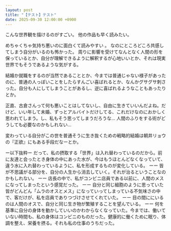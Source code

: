 ```yaml
---
layout: post
title: "【テスト】テスト"
date: 2025-09-30 12:00:00 +0900
---
```

 こんな世界観を描けるのがすごい。
他の作品も早く読みたい。

めちゃくちゃ気持ち悪いのに面白くて読みやすい 。
なのにところどころ共感してしまう自分がいるのも怖かった。
周りに影響を受けてなんとなく人間の形を保っているとか、自分が理解できるように解釈するが心地いいとか、それは現実世界でもそうであるような気がする。

結婚か就職をするのが当然であることとか、今までは普通じゃない様子があったのに、普通の人っぽいことをしたらすんごい喜ばれるとか、なんかグサグサ刺さった。自分も人にしてしまうことがあるし、逆に喜ばれるようなこともあったりとか。

正直、古倉さんって何も悪いことはしてないし、自由に生きていいんだよね。だけど、いい年して未婚、ずっとアルバイトだけしてる、これだけなのにおかしく思われてしまう。し、私もそう思ってしまうだろうな…
人間のふりをする術がどうしても必要なのかもしれない…

変わっている自分がこの世を普通そうに生き抜くための戦略的結婚は朝井リョウの『正欲』にもある手段だなーとか。


ー以下抜粋ー
だって、私の摂取する「世界」は入れ替わっているのだから。前に友達と会ったとき身体の中にあった水が、今はもうほとんどなくなっていて、違う水に入れ替わっているように、私を形成するものが変化している。
ーー
皆が不思議がる部分を、自分の人生から消去していく。それが治るということなのかもしれない。
ーー
店長の中で、私がコンビニ店員である以前に、人間のメスになってしまったという感覚だった。
ーー
自分と同じ細胞のように思っていた皆がどんどん「ムラのオスとメス」になっていってしまっている不気味さの中で、客だけが、私を店員でありつづけさせてくれていた。
ーー
目の間ににいるのは人間のオスで、自分と同じ生き物が繁殖することを望んでいる。
ーー
何を基準に自分の身体を動かしていいのかわからなくなっていた。今までは、働いていない時間も、私の身体はコンビニのものだった。健康的に働くために眠り、体調を整え、栄養を摂る。それも私の仕事のうちだった。

